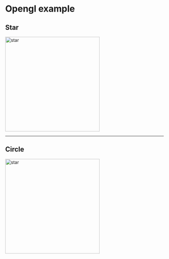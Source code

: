# Opengl example

## Star
<img width="300" alt="star" src="https://user-images.githubusercontent.com/23499675/175109976-6a713bb2-5ff5-47e4-8c23-84098330ed14.PNG">


---


## Circle
<img width="300" alt="star" src="https://user-images.githubusercontent.com/23499675/175110817-934e3e57-cbb9-45b1-a1a3-fdf9ab4d580a.PNG">
